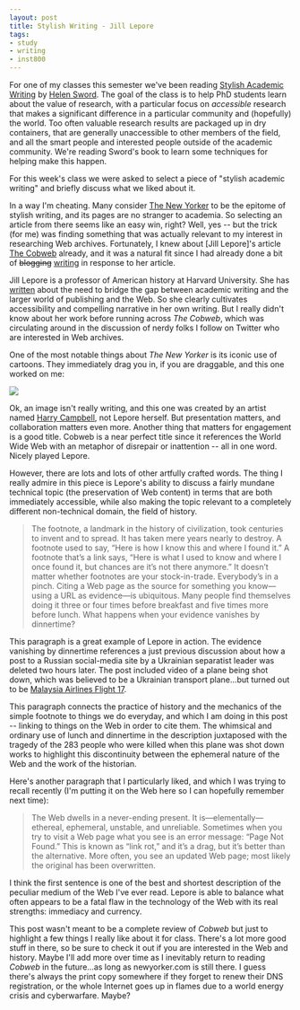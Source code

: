 ```yaml
---
layout: post
title: Stylish Writing - Jill Lepore
tags:
- study
- writing
- inst800
---
```


For one of my classes this semester we've been reading [Stylish Academic Writing] by [Helen Sword]. The goal of the class is to help PhD students learn about the value of research, with a particular focus on *accessible* research that makes a significant difference in a particular community and (hopefully) the world. Too often valuable research results are packaged up in dry containers, that are generally unaccessible to other members of the field, and all the smart people and interested people outside of the academic community. We're reading Sword's book to learn some techniques for helping make this happen.

For this week's class we were asked to select a piece of "stylish academic writing" and briefly discuss what we liked about it.

In a way I'm cheating. Many consider [The New Yorker] to be the epitome of stylish writing, and its pages are no stranger to academia. So selecting an article from there seems like an easy win, right? Well, yes -- but the trick (for me) was finding something that was actually relevant to my interest in researching Web archives. Fortunately, I knew about [Jill Lepore]'s article [The Cobweb] already, and it was a natural fit since I had already done a bit of <strike>blogging</strike> [writing](https://medium.com/on-archivy/library-of-alexandria-v2-0-697fc0f590f0) in response to her article.

Jill Lepore is a professor of American history at Harvard University. She has [written](http://chronicle.com/article/The-New-Economy-of-Letters/141291/) about the need to bridge the gap between academic writing and the larger world of publishing and the Web. So she clearly cultivates accessibility and compelling narrative in her own writing. But I really didn't know about her work before running across *The Cobweb*, which was circulating around in the discussion of nerdy folks I follow on Twitter who are interested in Web archives.

One of the most notable things about *The New Yorker* is its iconic use of cartoons. They immediately drag you in, if you are draggable, and this one worked on me:

<img class="img-responsive img-thumbnail" src="http://www.newyorker.com/wp-content/uploads/2015/01/150126_r26061-864.jpg">

Ok, an image isn't really writing, and this one was created by an artist named [Harry Campbell], not Lepore herself. But presentation matters, and collaboration matters even more. Another thing that matters for engagement is a good title. Cobweb is a near perfect title since it references the World Wide Web with an metaphor of disrepair or inattention -- all in one word. Nicely played Lepore.

However, there are lots and lots of other artfully crafted words. The thing I really admire in this piece is Lepore's ability to discuss a fairly mundane technical topic (the preservation of Web content) in terms that are both immediately accessible, while also making the topic relevant to a completely different non-technical domain, the field of history.

> The footnote, a landmark in the history of civilization, took centuries to invent and to spread. It has taken mere years nearly to destroy. A footnote used to say, “Here is how I know this and where I found it.” A footnote that’s a link says, “Here is what I used to know and where I once found it, but chances are it’s not there anymore.” It doesn’t matter whether footnotes are your stock-in-trade. Everybody’s in a pinch. Citing a Web page as the source for something you know—using a URL as evidence—is ubiquitous. Many people find themselves doing it three or four times before breakfast and five times more before lunch. What happens when your evidence vanishes by dinnertime?

This paragraph is a great example of Lepore in action. The evidence vanishing by dinnertime references a just previous discussion about how a post to a Russian social-media site by a Ukrainian separatist leader was deleted two hours later. The post included video of a plane being shot down, which was believed to be a Ukrainian transport plane...but turned out to be [Malaysia Airlines Flight 17]. 

This paragraph connects the practice of history and the mechanics of the simple footnote to things we do everyday, and which I am doing in this post -- linking to things on the Web in order to cite them. The whimsical and ordinary use of lunch and dinnertime in the description juxtaposed with the tragedy of the 283 people who were killed when this plane was shot down works to highlight this discontinuity between the ephemeral nature of the Web and the work of the historian.

Here's another paragraph that I particularly liked, and which I was trying to recall recently (I'm putting it on the Web here so I can hopefully remember next time):

> The Web dwells in a never-ending present. It is—elementally—ethereal, ephemeral, unstable, and unreliable. Sometimes when you try to visit a Web page what you see is an error message: “Page Not Found.” This is known as “link rot,” and it’s a drag, but it’s better than the alternative. More often, you see an updated Web page; most likely the original has been overwritten. 

I think the first sentence is one of the best and shortest description of the peculiar medium of the Web I've ever read. Lepore is able to balance what often appears to be a fatal flaw in the technology of the Web with its real strengths: immediacy and currency. 

This post wasn't meant to be a complete review of *Cobweb* but just to highlight
a few things I really like about it for class. There's a lot more good stuff in
there, so be sure to check it out if you are interested in the Web and history.
Maybe I'll add more over time as I inevitably return to reading *Cobweb* in the
future...as long as newyorker.com is still there. I guess there's always the
print copy somewhere if they forget to renew their DNS registration, or the
whole Internet goes up in flames due to a world energy crisis and cyberwarfare. Maybe?

[Stylish Academic Writing]: http://www.hup.harvard.edu/catalog.php?isbn=9780674064485
[Helen Sword]: http://www.helensword.com/
[The Cobweb]: http://www.newyorker.com/magazine/2015/01/26/cobweb
[Jill Lapore]: https://en.wikipedia.org/wiki/Jill_Lepore
[courted]: http://www.nytimes.com/2014/02/16/opinion/sunday/kristof-professors-we-need-you.html
[Harry Campbell]: http://drawger.com/hwc/?
[Malaysia Airlines Flight 17]: https://en.wikipedia.org/wiki/Malaysia_Airlines_Flight_17
[The New Yorker]: http://www.newyorker.com
